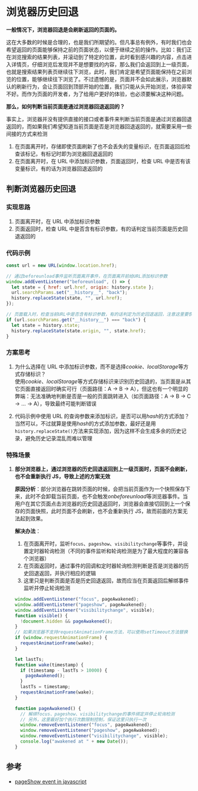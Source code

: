 # 浏览器历史回退

**一般情况下，浏览器回退是会刷新返回的页面的。**

这在大多数的时候是合理的，也是我们所期望的。但凡事总有例外，有时我们也会希望返回的页面能够保持之前的页面状态，以便于继续之前的操作。比如：我们正在浏览搜索的结果列表，并滚动到了特定的位置，此时看到感兴趣的内容，点击进入详情页，仔细浏览后发现并不是想要找的内容，那么我们会返回到上一级页面，也就是搜索结果列表页继续往下浏览，此时，我们肯定是希望页面能保持在之前浏览的位置，能够继续往下浏览了。不过遗憾的是，页面并不会如此展示，浏览器默认的刷新行为，会让页面回到顶部开始的位置，我们只能从头开始浏览，体验非常不好。而作为页面的开发者，为了给用户更好的体验，也必须要解决这种问题。

**那么，如何判断当前页面是通过浏览器回退返回的？**

事实上，浏览器并没有提供直接的接口或者事件来判断当前页面是通过浏览器回退返回的，而如果我们希望知道当前页面是否是浏览器回退返回的，就需要采用一些间接的方式来检测

1. 在页面离开时，存储即使页面刷新了也不会丢失的变量标识，在页面返回后检查该标记，有标记时即为浏览器回退返回的
2. 在页面离开时，在 URL 中添加标识参数，页面返回时，检查 URL 中是否有该变量标识，有的话为浏览器回退返回的

## 判断浏览器历史回退

### 实现思路

1. 页面离开时，在 URL 中添加标识参数
2. 页面返回时，检查 URL 中是否含有标识参数，有的话判定当前页面是历史回退返回的

### 代码示例

```js
const url = new URL(window.location.href);

// 通过beforeunload事件监听页面离开事件，在页面离开前给URL添加标识参数
window.addEventListener("beforeunload", () => {
  let state = { href: url.href, origin: history.state };
  url.searchParams.set("__history__", "back");
  history.replaceState(state, "", url.href);
});

// 页面载入时，检查当前URL中是否含有标识参数，有的话判定为历史回退返回，注意这里要恢复原本的链接
if (url.searchParams.get("__history__") === "back") {
  let state = history.state;
  history.replaceState(state.origin, "", state.href);
}
```

### 方案思考

1. 为什么选择在 URL 中添加标识参数，而不是选择*cookie*、*localStorage*等方式存储标识？  
   使用*cookie*、*localStorage*等方式存储标识来识别历史回退的，当页面是从其它页面直接返回时确实可行（页面路径：A -> B -> A），但这也有一个明显的弊端：无法准确地判断是否是一般的页面跳转进入（如页面路径：A -> B -> C -> ... -> A），导致最终可能判断错误

2. 代码示例中使用 URL 的查询参数来添加标识，是否可以用*hash*的方式添加？  
   当然可以，不过就算是使用*hash*的方式添加参数，最好还是用`history.replaceState()`方法来实现添加，因为这样不会生成多余的历史记录，避免历史记录混乱而难以管理

### 特殊场景

1. **部分浏览器上，通过浏览器的历史回退返回到上一级页面时，页面不会刷新，也不会重新执行 JS，导致上述的方案无效**

   **原因分析**：部分浏览器在跳转页面的时候，会把当前页面作为一个快照保存下来，此时不会卸载当前页面，也不会触发*onbeforeunload*等浏览器事件。当用户在其它页面点击浏览器的历史回退返回时，浏览器会直接切回到上一个保存的页面快照，此时页面不会刷新，也不会重新执行 JS，故而前面的方案无法起到效果。

   **解决办法**：

   1. 在页面离开时，监听`focus`、`pageshow`、`visibilitychange`等事件，并设置定时器轮询检测（不同的事件监听和轮询检测是为了最大程度的兼容各个浏览器）
   2. 在页面返回时，通过事件的回调和定时器轮询检测判断是否是浏览器的历史回退返回，并执行相应的逻辑
   3. 这里只是判断页面是否是历史回退返回，故而应当在页面返回后解绑事件监听并停止轮询检测

   ```js
   window.addEventListener("focus", pageAwakened);
   window.addEventListener("pageshow", pageAwakened);
   window.addEventListener("visibilitychange", visible);
   function visible() {
     !document.hidden && pageAwakened();
   }
   // 如果浏览器不支持requestAnimationFrame方法，可以使用setTimeout方法替换
   if (window.requestAnimationFrame) {
     requestAnimationFrame(wake);
   }

   let lastTs;
   function wake(timestamp) {
     if (timestamp - lastTs > 10000) {
       pageAwakened();
     }
     lastTs = timestamp;
     requestAnimationFrame(wake);
   }

   function pageAwakened() {
     // 解绑focus、pageshow、visibilitychange的事件绑定并停止轮询检测
     // 另外，这里最好加个执行次数限制控制，保证这里只执行一次
     window.removeEventListener("focus", pageAwakened);
     window.removeEventListener("pageshow", pageAwakened);
     window.removeEventListener("visibilitychange", visible);
     console.log("awakened at " + new Date());
   }
   ```

## 参考

- [pageShow event in javascript](https://stackoverflow.com/questions/6363199/pageshow-event-in-javascript)
